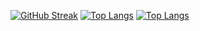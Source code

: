 
[![GitHub Streak](http://github-readme-streak-stats.herokuapp.com?user=AlisherBakhriev&theme=dark&background=000000)](https://git.io/streak-stats)
[![Top Langs](https://github-readme-stats.vercel.app/api/top-langs/?username=AlisherBakhriev&theme=dark&background=000000)](https://github.com/anuraghazra/github-readme-stats)
[![Top Langs](https://github-readme-stats.vercel.app/api/top-langs/?username=AlisherBakhriev&layout=compact&theme=vision-friendly-dark)](https://github.com/anuraghazra/github-readme-stats)
